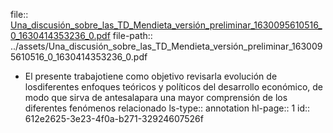 file:: [Una_discusión_sobre_las_TD_Mendieta_versión_preliminar_1630095610516_0_1630414353236_0.pdf](../assets/Una_discusión_sobre_las_TD_Mendieta_versión_preliminar_1630095610516_0_1630414353236_0.pdf)
file-path:: ../assets/Una_discusión_sobre_las_TD_Mendieta_versión_preliminar_1630095610516_0_1630414353236_0.pdf

- El  presente  trabajotiene  como  objetivo revisarla  evolución  de  losdiferentes enfoques teóricos  y  políticos  del desarrollo  económico, de  modo que  sirva  de antesalapara una  mayor  comprensión  de los  diferentes  fenómenos relacionado
  ls-type:: annotation
  hl-page:: 1
  id:: 612e2625-3e23-4f0a-b271-32924607526f